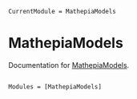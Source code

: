 ```@meta
CurrentModule = MathepiaModels
```

# MathepiaModels

Documentation for [MathepiaModels](https://github.com/Song921012/MathepiaModels.jl).

```@index
```

```@autodocs
Modules = [MathepiaModels]
```
